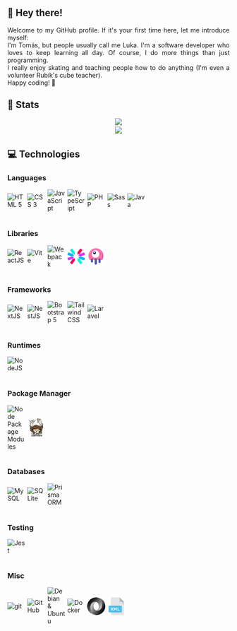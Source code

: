 <div align="justify">
    <h2>🦀 Hey there!</h2>
    Welcome to my GitHub profile. If it's your first time here, let me introduce myself:
    <br>
    I'm Tomás, but people usually call me Luka. I'm a software developer who loves to keep learning all day. Of course, I do more things than just programming.
    <br>
    I really enjoy skating and teaching people how to do anything (I'm even a volunteer Rubik's cube teacher).
    <br>
    Happy coding! 🦎
    <br>
    <h2>🐞 Stats</h2>
    <div align="center">
        <img src="https://github-readme-stats-five-beta-84.vercel.app/api?username=lukalakuka&show_icons=true&title_color=bf0020&hide_border=true&bg_color=0d1117&icon_color=bf0020&text_color=ffffff">
        <br>
        <img src="https://github-readme-stats-five-beta-84.vercel.app/api/top-langs/?username=lukalakuka&show_icons=true&title_color=bf0020&hide_border=true&bg_color=0d1117&icon_color=bf0020&text_color=f8f2f2&layout=pie&exclude_repo=Learn-Deploy,API-Cerebritos&hide=blade&langs_count=8">
    </div>
    <h2>💻 Technologies</h2>
    <h3>Languages</h3>
    <div style="display: flex; justify-content: start; align-items: center; gap: 5px; flex-wrap: wrap;">
    <img src="https://skillicons.dev/icons?i=html" style="width: 8%; margin-bottom: 1rem;" title="HTML 5"/>
        <img src="https://skillicons.dev/icons?i=css" style="width: 8%; margin-bottom: 1rem;" title="CSS 3"/>
        <img src="https://skillicons.dev/icons?i=js" style="width: 8%; margin-bottom: 1rem;" title="JavaScript"/>
        <img src="https://skillicons.dev/icons?i=ts" style="width: 8%; margin-bottom: 1rem;" title="TypeScript"/>
        <img src="https://skillicons.dev/icons?i=php" style="width: 8%; margin-bottom: 1rem;" title="PHP"/>
        <img src="https://skillicons.dev/icons?i=sass" style="width: 8%; margin-bottom: 1rem;" title="Sass"/>
        <img src="https://skillicons.dev/icons?i=java" style="width: 8%; margin-bottom: 1rem;" title="Java"/>
    </div>
    <h3>Libraries</h3>
    <div style="display: flex; justify-content: start; align-items: center; gap: 5px; flex-wrap: wrap;">
        <img src="https://skillicons.dev/icons?i=react" style="width: 8%; margin-bottom: 1rem;" title="ReactJS"/>
        <img src="https://skillicons.dev/icons?i=vite" style="width: 8%; margin-bottom: 1rem;" title="Vite"/>
        <img src="https://skillicons.dev/icons?i=webpack" style="width: 8%; margin-bottom: 1rem;" title="Webpack"/>
        <img src="./assets/technologies/jwt.svg" style="width: 8%; margin-bottom: 1rem;" title="JWT"/>
        <img src="./assets/technologies/livewire.svg" style="width: 8%; margin-bottom: 1rem;" title="Livewire"/>
    </div>
    <h3>Frameworks</h3>
    <div style="display: flex; justify-content: start; align-items: center; gap: 5px; flex-wrap: wrap;">
        <img src="https://skillicons.dev/icons?i=nextjs" style="width: 8%; margin-bottom: 1rem;" title="NextJS"/>
        <img src="https://skillicons.dev/icons?i=nestjs" style="width: 8%; margin-bottom: 1rem;" title="NestJS"/>
        <img src="https://skillicons.dev/icons?i=bootstrap" style="width: 8%; margin-bottom: 1rem;" title="Bootstrap 5"/>
        <img src="https://skillicons.dev/icons?i=tailwindcss" style="width: 8%; margin-bottom: 1rem;" title="Tailwind CSS"/>
        <img src="https://skillicons.dev/icons?i=laravel" style="width: 8%; margin-bottom: 1rem;" title="Laravel"/>
    </div>
    <h3>Runtimes</h3>
    <div style="display: flex; justify-content: start; align-items: center; gap: 5px; flex-wrap: wrap;">
        <img src="https://skillicons.dev/icons?i=nodejs" style="width: 8%; margin-bottom: 1rem;" title="NodeJS"/>
    </div>
    <h3>Package Manager</h3>
    <div style="display: flex; justify-content: start; align-items: center; gap: 5px; flex-wrap: wrap;">
        <img src="https://skillicons.dev/icons?i=npm" style="width: 8%; margin-bottom: 1rem;" title="Node Package Modules"/>
        <img src="./assets/technologies/composer.svg" style="width: 8%; margin-bottom: 1rem;" title="Composer"/>
    </div>
    <h3>Databases</h3>
    <div style="display: flex; justify-content: start; align-items: center; gap: 5px; flex-wrap: wrap;">
        <img src="https://skillicons.dev/icons?i=mysql" style="width: 8%; margin-bottom: 1rem;" title="MySQL"/>
        <img src="https://skillicons.dev/icons?i=sqlite" style="width: 8%; margin-bottom: 1rem;" title="SQLite"/>
        <img src="https://skillicons.dev/icons?i=prisma" style="width: 8%; margin-bottom: 1rem;" title="Prisma ORM"/>
    </div>
    <h3>Testing</h3>
    <div style="display: flex; justify-content: start; align-items: center; gap: 5px; flex-wrap: wrap;">
        <img src="https://skillicons.dev/icons?i=jest" style="width: 8%; margin-bottom: 1rem;" title="Jest"/>
    </div>
    <h3>Misc</h3>
    <div style="display: flex; justify-content: start; align-items: center; gap: 5px; flex-wrap: wrap;">
        <img src="https://skillicons.dev/icons?i=git" style="width: 8%; margin-bottom: 1rem;" title="git"/>
        <img src="https://skillicons.dev/icons?i=github" style="width: 8%; margin-bottom: 1rem;" title="GitHub"/>
        <img src="https://skillicons.dev/icons?i=linux" style="width: 8%; margin-bottom: 1rem;" title="Debian & Ubuntu"/>
        <img src="https://skillicons.dev/icons?i=docker" style="width: 8%; margin-bottom: 1rem;" title="Docker"/>
        <img src="./assets/technologies/json.svg" style="width: 8%; margin-bottom: 1rem;" title="json"/>
        <img src="./assets/technologies/xml.svg" style="width: 8%; margin-bottom: 1rem;" title="XML"/>
    </div>
</div>
